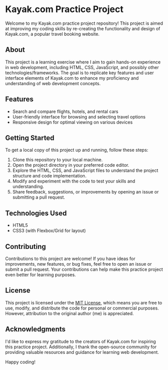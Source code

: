 # Kayak.com Practice Project

Welcome to my Kayak.com practice project repository! This project is aimed at improving my coding skills by re-creating the functionality and design of Kayak.com, a popular travel booking website.

## About
This project is a learning exercise where I aim to gain hands-on experience in web development, including HTML, CSS, JavaScript, and possibly other technologies/frameworks. The goal is to replicate key features and user interface elements of Kayak.com to enhance my proficiency and understanding of web development concepts.

## Features
- Search and compare flights, hotels, and rental cars
- User-friendly interface for browsing and selecting travel options
- Responsive design for optimal viewing on various devices

## Getting Started
To get a local copy of this project up and running, follow these steps:

1. Clone this repository to your local machine.
2. Open the project directory in your preferred code editor.
3. Explore the HTML, CSS, and JavaScript files to understand the project structure and code implementation.
4. Modify and experiment with the code to test your skills and understanding.
5. Share feedback, suggestions, or improvements by opening an issue or submitting a pull request.

## Technologies Used
- HTML5
- CSS3 (with Flexbox/Grid for layout)

## Contributing
Contributions to this project are welcome! If you have ideas for improvements, new features, or bug fixes, feel free to open an issue or submit a pull request. Your contributions can help make this practice project even better for learning purposes.

## License
This project is licensed under the [MIT License](LICENSE), which means you are free to use, modify, and distribute the code for personal or commercial purposes. However, attribution to the original author (me) is appreciated.

## Acknowledgments
I'd like to express my gratitude to the creators of Kayak.com for inspiring this practice project. Additionally, I thank the open-source community for providing valuable resources and guidance for learning web development.

Happy coding!

